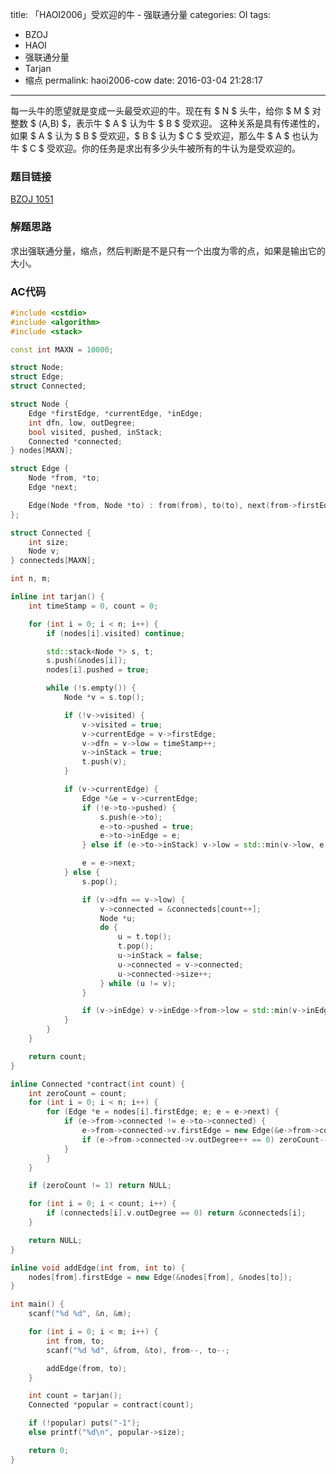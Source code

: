 title: 「HAOI2006」受欢迎的牛 - 强联通分量
categories: OI
tags: 
  - BZOJ
  - HAOI
  - 强联通分量
  - Tarjan
  - 缩点
permalink: haoi2006-cow
date: 2016-03-04 21:28:17
---

每一头牛的愿望就是变成一头最受欢迎的牛。现在有 $ N $ 头牛，给你 $ M $ 对整数 $ (A,B) $，表示牛 $ A $ 认为牛 $ B $ 受欢迎。 这种关系是具有传递性的，如果 $ A $ 认为 $ B $ 受欢迎，$ B $ 认为 $ C $ 受欢迎，那么牛 $ A $ 也认为牛 $ C $ 受欢迎。你的任务是求出有多少头牛被所有的牛认为是受欢迎的。

<!-- more -->

### 题目链接
[BZOJ 1051](http://www.lydsy.com/JudgeOnline/problem.php?id=1051)

### 解题思路
求出强联通分量，缩点，然后判断是不是只有一个出度为零的点，如果是输出它的大小。

### AC代码
```c++
#include <cstdio>
#include <algorithm>
#include <stack>

const int MAXN = 10000;

struct Node;
struct Edge;
struct Connected;

struct Node {
	Edge *firstEdge, *currentEdge, *inEdge;
	int dfn, low, outDegree;
	bool visited, pushed, inStack;
	Connected *connected;
} nodes[MAXN];

struct Edge {
	Node *from, *to;
	Edge *next;

	Edge(Node *from, Node *to) : from(from), to(to), next(from->firstEdge) {}
};

struct Connected {
	int size;
	Node v;
} connecteds[MAXN];

int n, m;

inline int tarjan() {
	int timeStamp = 0, count = 0;

	for (int i = 0; i < n; i++) {
		if (nodes[i].visited) continue;

		std::stack<Node *> s, t;
		s.push(&nodes[i]);
		nodes[i].pushed = true;

		while (!s.empty()) {
			Node *v = s.top();

			if (!v->visited) {
				v->visited = true;
				v->currentEdge = v->firstEdge;
				v->dfn = v->low = timeStamp++;
				v->inStack = true;
				t.push(v);
			}

			if (v->currentEdge) {
				Edge *&e = v->currentEdge;
				if (!e->to->pushed) {
					s.push(e->to);
					e->to->pushed = true;
					e->to->inEdge = e;
				} else if (e->to->inStack) v->low = std::min(v->low, e->to->dfn);

				e = e->next;
			} else {
				s.pop();

				if (v->dfn == v->low) {
					v->connected = &connecteds[count++];
					Node *u;
					do {
						u = t.top();
						t.pop();
						u->inStack = false;
						u->connected = v->connected;
						u->connected->size++;
					} while (u != v);
				}

				if (v->inEdge) v->inEdge->from->low = std::min(v->inEdge->from->low, v->low);
			}
		}
	}

	return count;
}

inline Connected *contract(int count) {
	int zeroCount = count;
	for (int i = 0; i < n; i++) {
		for (Edge *e = nodes[i].firstEdge; e; e = e->next) {
			if (e->from->connected != e->to->connected) {
				e->from->connected->v.firstEdge = new Edge(&e->from->connected->v, &e->to->connected->v);
				if (e->from->connected->v.outDegree++ == 0) zeroCount--;
			}
		}
	}

	if (zeroCount != 1) return NULL;

	for (int i = 0; i < count; i++) {
		if (connecteds[i].v.outDegree == 0) return &connecteds[i];
	}

	return NULL;
}

inline void addEdge(int from, int to) {
	nodes[from].firstEdge = new Edge(&nodes[from], &nodes[to]);
}

int main() {
	scanf("%d %d", &n, &m);

	for (int i = 0; i < m; i++) {
		int from, to;
		scanf("%d %d", &from, &to), from--, to--;

		addEdge(from, to);
	}

	int count = tarjan();
	Connected *popular = contract(count);

	if (!popular) puts("-1");
	else printf("%d\n", popular->size);

	return 0;
}
```
